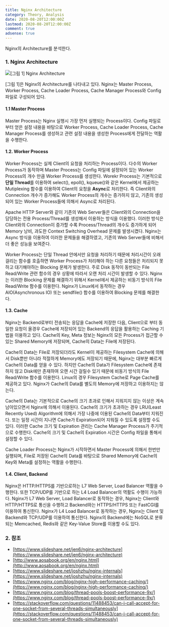 ```yaml
---
title: Nginx Architecture
category: Theory, Analysis
date: 2020-08-20T12:00:00Z
lastmod: 2020-08-20T12:00:00Z
comment: true
adsense: true
---
```


Nginx의 Architecture를 분석한다.

### 1. Nginx Architecture

![[그림 1] Nginx Architecture]({{site.baseurl}}/images/theory_analysis/Nginx_Architecture/Nginx_Architecture.PNG)

[그림 1]은 Nginx의 Architecture를 나타내고 있다. Nginx는 Master Process, Worker Process, Cache Loader Process, Cache Manager Process와 Config 파일로 구성되어 있다.

#### 1.1 Master Process

Master Process는 Nginx 실행시 가장 먼저 실행되는 Process이다. Config 파일로 부터 얻은 설정 내용을 바탕으로 Worker Process, Cache Loader Process, Cache Manager Process를 생성하고 관련 설정 내용을 생성한 Process에게 전달하는 역활을 수행한다.

#### 1.2. Worker Process

Worker Process는 실제 Client의 요청을 처리하는 Process이다. 다수의 Worker Process가 동작하며 Master Process는 Config 파일에 설정되어 있는 Worker Process의 개수 만큼 Worker Process를 생성한다. Worekr Process는 기본적으로 **단일 Thread**를 이용하여 select(), epoll(), kqueue()와 같은 Kernel에서 제공하는 Mutiplexing 함수를 이용하여 Client의 요청을 **Async**로 처리한다. 즉 Client와의 Connection 개수가 증가해도 Worker Process의 개수는 증가하지 않고, 기존의 생성되어 있는 Worker Process들에 의해서 Async로 처리된다.

Apache HTTP Server와 같이 기존의 Web Server들은 Client와의 Connection을 담당하는 전용 Process/Thread를 생성해서 이용하는 방식을 이용했다. 이러한 방식은 Client와의 Connection이 증가할 수록 Process/Thread의 개수도 증가하게 되어 Memory 낭비, 과도한 Context Switching Overhead 문제를 발생시켰다. Nginx는 Async 방식을 이용하여 이러한 문제들을 해결하였고, 기존의 Web Server들에 비해서 더 좋은 성능을 보여준다.

Worker Process는 단일 Thread 안에서만 요청을 처리하기 때문에 처리시간이 오래 걸리는 함수를 호출하면 Worker Process가 처리해야 하는 다른 요청들은 처리되지 못하고 대기해야하는 Blocking 문제가 발생한다. 주로 Disk 동작이 동반되는 File Read/Write 관련 함수의 경우 상황에 따라서 오랜 처리 시간이 발생할 수 있다. Nginx는 이러한 Blocking 문제를 해결하기 위해서 Kernel에서 제공하는 비동기 방식의 File Read/Write 함수를 이용한다. Nginx가 Linux에서 동작하는 경우 AIO(Asynchronous IO) 또는 sendfile() 함수를 이용하여 Blocking 문제를 해결한다.

#### 1.3. Cache

Nginx는 Backend로부터 전송되는 응답을 Cache에 저장한 다음, Client으로 부터 동일한 요청이 올경우 Cache에 저장되어 있는 Backend의 응답을 활용하는 Caching 기법을 이용하고 있다. Cache의 Key, Meta 정보는 Nginx의 모든 Process가 접근할 수 있는 Shared Memory에 저장되며, Cache의 Data는 File에 저장된다. 

Cache의 Data는 File로 저장되더라도 Kernel이 제공하는 Filesystem Cache에 의해서 Disk뿐만 아니라 적절하게 Memory에도 저장되기 때문에, Nginx는 대부분 빠르게 Cache의 Data를 얻을 수 있다. 하지만 Cache의 Data가 Filesystem Cache에 존재하지 않고 Disk에만 존재하여 오랜 시간 걸릴수 있기 때문에 비동기 방식의 File Read/Write 함수를 이용한다. Linux의 경우 Filesystem Cache로 Page Cache를 제공하고 있다. Nginx가 Cache의 Data를 별도의 Memory에 저장하고 이용하지는 않는다.

Cache의 Data는 기본적으로 Cache의 크기 초과로 인해서 지워지지 않는 이상은 계속 남아있으면서 Nginx에 의해서 이용된다. Cache의 크기가 초과하는 경우 LRU(Least Recently Used) Algorithm에 의해서 가장 나중에 이용된 Cache의 Data부터 지워진다. 또는 일정 시간이 지나면 Cache가 Expiration되어 지워질 수 있도록 설정할 수도 있다. 이러한 Cache 크기 및 Expiration 관리는 Cache Manager Process가 주기적으로 수행한다. Cache의 크기 및 Cache의 Expiration 시간은 Config 파일을 통해서 설정할 수 있다.

Cache Loader Process는 Nginx가 시작하면서 Master Process에 의해서 한번만 실행되며, File로 저장된 Cache의 Data를 바탕으로 Shared Memory에 Cache의 Key와 Meta를 설정하는 역활을 수행한다.

#### 1.4. Client, Backend

Nginx은 HTTP/HTTPS를 기반으로하는 L7 Web Server, Load Balancer 역활을 수행한다. 또한 TCP/UDP를 기반으로 하는 L4 Load Balancer의 역활도 수행이 가능하다. Nginx가 L7 Web Server, Load Balancer로 동작하는 경우, Nginx는 Client와 HTTP/HTTPS로 통신을 수행하고 Backend와는 HTTPS/HTTPS 또는 FastCGI를 이용하여 통신한다. Nginx가 L4 Load Balancer로 동작하는 경우, Nginx는 Client 및 Backend와 TCP/UDP를 이용하여 통신한다. Nginx의 Backend에는 NoSQL로 분류되는 Memcached, Redis와 같은 Key-Value Store를 이용할 수도 있다.

### 2. 참조

* [https://www.slideshare.net/jen6/nginx-architecture](https://www.slideshare.net/jen6/nginx-architecture)
* [http://www.aosabook.org/en/nginx.html](http://www.aosabook.org/en/nginx.html)
* [https://www.slideshare.net/joshzhu/nginx-internals](https://www.slideshare.net/joshzhu/nginx-internals)
* [https://www.nginx.com/blog/nginx-high-performance-caching/](https://www.nginx.com/blog/nginx-high-performance-caching/)
* [https://www.nginx.com/blog/thread-pools-boost-performance-9x/](https://www.nginx.com/blog/thread-pools-boost-performance-9x/)
* [https://stackoverflow.com/questions/11488453/can-i-call-accept-for-one-socket-from-several-threads-simultaneously](https://stackoverflow.com/questions/11488453/can-i-call-accept-for-one-socket-from-several-threads-simultaneously)